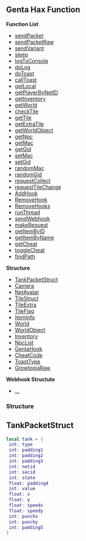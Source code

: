 ## Genta Hax Function

**Function List**
* [sendPacket](#sendpacket)
* [sendPacketRaw](#sendpacketraw)
* [sendVariant](#sendvariant)
* [sleep](#sleep)
* [logToConsole](#logtoconsole)
* [doLog](#dolog)
* [doToast](#dotoast)
* [callToast](#calltoast)
* [getLocal](#getlocal)
* [getPlayerByNetID](#getplayerbynetid)
* [getInventory](#getinventory)
* [getWorld](#getworld)
* [checkTile](#checktile)
* [getTile](#gettile)
* [getExtraTile](#getextratile)
* [getWorldObject](#getworldobject)
* [getNpc](#getnpc)
* [getMac](#getmac)
* [getGid](#getgid)
* [setMac](#setmac)
* [setGid](#setgid)
* [randomMac](#randommac)
* [randomGid](#randomgid)
* [requestCollect](#requestcollect)
* [requestTileChange](#requesttilechange)
* [AddHook](#addhook)
* [RemoveHook](#removehook)
* [RemoveHooks](#removehooks)
* [runThread](#runthread)
* [sendWebhook](#sendwebhook)
* [makeRequest](#makerequest)
* [getItemByID](#getitembyid)
* [getItemByName](#getitembyname)
* [getCheat](#getcheat)
* [toggleCheat](#togglecheat)
* [findPath](#findpath)

**Structure**
* [TankPacketStruct](#tankpacketstruct)
* [Camera](#camera)
* [NetAvatar](#netavatar)
* [TileStruct](#tilestruct)
* [TileExtra](#tileextra)
* [TileFlag](#tileflag)
* [ItemInfo](#iteminfo)
* [World](#world)
* [WorldObject](#worldobject)
* [Inventory](#inventory)
* [NpcList](#npclist)
* [GentaHook](#gentahook)
* [CheatCode](#cheatcode)
* [ToastType](#toasttype)
* [GrowtopiaRaw](#growtopiaraw) 

**Webhook Structute**
* [...](#...)

### Structure 
## TankPacketStruct
```lua
local tank = {
 int: type
 int: padding1
 int: padding2
 int: padding3
 int: netid
 int: secid
 int: state
 float: padding4
 int: value
 float: x
 float: y
 float: speedx
 float: speedy
 int: punchx
 int: punchy
 int: padding5
}
```
